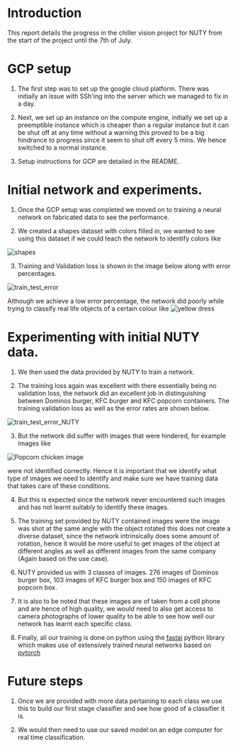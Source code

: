 
# Introduction

This report details the progress in the chiller vision project for NUTY from the start of the project until the 7th of July.

# GCP setup

1. The first step was to set up the google cloud platform. There was initially an issue with SSh'ing into the server which we managed to fix in a day. 

2. Next, we set up an instance on the compute engine, initially we set up a preemptible instance which is cheaper than a regular instance but it can be shut off at any time without a warning this proved to be a big hindrance to progress since it seem to shut off every 5 mins. We hence switched to a normal instance.

3. Setup instructions for GCP are detailed in the README.

# Initial network and experiments.

1. Once the GCP setup was completed we moved on to training a neural network on fabricated data to see the performance.

2. We created a shapes dataset with colors filled in, we wanted to see using this dataset if we could teach the network to identify colors like 

![shapes](https://user-images.githubusercontent.com/41626118/86778449-01fa2280-c078-11ea-9c73-7e1d61562076.png)


3. Training and Validation loss is shown in the image below along with error percentages.

![train_test_error](https://user-images.githubusercontent.com/41626118/86776782-19d0a700-c076-11ea-9ff5-fce83e38fb4d.png)

Although we achieve a low error percentage, the network did poorly while trying to classify real life objects of a certain colour like
![yellow dress](https://user-images.githubusercontent.com/41626118/86776892-3371ee80-c076-11ea-9581-1dec316d003e.jpg)


# Experimenting with initial NUTY data.

1. We then used the data provided by NUTY to train a network.

2. The training loss again was excellent with there essentially being no validation loss, the network did an excellent job in distinguishing between Dominos burger, KFC burger and KFC popcorn containers. The training validation loss as well as the error rates are shown below.

![train_test_error_NUTY](https://user-images.githubusercontent.com/41626118/86777259-89469680-c076-11ea-8d47-1ec67f117af0.png)

3. But the network did suffer with images that were hindered, for example images like

![Popcorn chicken image](https://hype.my/wp-content/uploads/2019/04/1-POPCORN-A-la-Carte-e1554090941249.jpg)

were not identified correctly. Hence it is important that we identify what type of images we need to identify and make sure we have training data that takes care of these conditions.

4. But this is expected since the network never encountered such images and has not learnt suitably to identify these images.

5. The training set provided by NUTY contained images were the image was shot at the same angle with the object rotated this does not create a diverse dataset, since the network intrinsically does some amount of rotation, hence it would be more useful to get images of the object at different angles as well as different images from the same company (Again based on the use case).

6. NUTY provided us with 3 classes of images. 276 images of Dominos burger box, 103 images of KFC burger box and 150 images of KFC popcorn box.

7. It is also to be noted that these images are of taken from a cell phone and are hence of high quality, we would need to also get access to camera photographs of lower quality to be able to see how well our network has learnt each specific class.

8. Finally, all our training is done on python using the [fastai](https://www.fast.ai/) python library which makes use of extensively trained neural networks based on [pytorch](https://pytorch.org/)

# Future steps 

1. Once we are provided with more data pertaining to each class we use this to build our first stage classifier and see how good of a classifier it is.

2. We would then need to use our saved model on an edge computer for real time classification.

